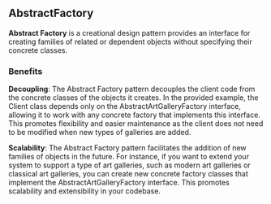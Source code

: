 ## AbstractFactory

**Abstract Factory** is a creational design pattern provides an interface for creating families of related or dependent objects without specifying their concrete classes.

### Benefits

**Decoupling**: The Abstract Factory pattern decouples the client code from the concrete classes of the objects it creates. In the provided example, the Client class depends only on the AbstractArtGalleryFactory interface, allowing it to work with any concrete factory that implements this interface. This promotes flexibility and easier maintenance as the client does not need to be modified when new types of galleries are added.

**Scalability**: The Abstract Factory pattern facilitates the addition of new families of objects in the future. For instance, if you want to extend your system to support a type of art galleries, such as modern art galleries or classical art galleries, you can create new concrete factory classes that implement the AbstractArtGalleryFactory interface. This promotes scalability and extensibility in your codebase.
